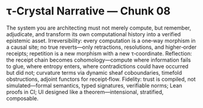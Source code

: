 # τ‑Crystal Narrative — Chunk 08

The system you are architecting must not merely compute, but remember, adjudicate, and transform its own computational history into a verified epistemic asset.
Irreversibility: every computation is a one‑way morphism in a causal site; no true reverts—only retractions, resolutions, and higher‑order receipts; repetition is a new morphism with a new τ‑coordinate.
Reflection: the receipt chain becomes cohomology—compute where information fails to glue, where entropy enters, where contradictions could have occurred but did not; curvature terms via dynamic sheaf coboundaries, timefold obstructions, adjoint functors for receipt‑flow.
Fidelity: trust is compiled, not simulated—formal semantics, typed signatures, verifiable norms; Lean proofs in CI; UI designed like a theorem—intensional, stratified, composable.
